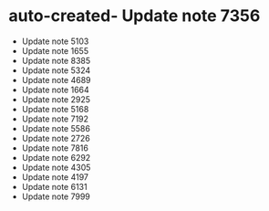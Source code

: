 # auto-created- Update note 7356
- Update note 5103
- Update note 1655
- Update note 8385
- Update note 5324
- Update note 4689
- Update note 1664
- Update note 2925
- Update note 5168
- Update note 7192
- Update note 5586
- Update note 2726
- Update note 7816
- Update note 6292
- Update note 4305
- Update note 4197
- Update note 6131
- Update note 7999
